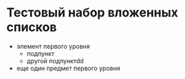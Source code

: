 # Тестовый набор вложенных списков

- элемент первого уровня
    - подпункт
    - другой подпунктdd
- еще один предмет первого уровня
